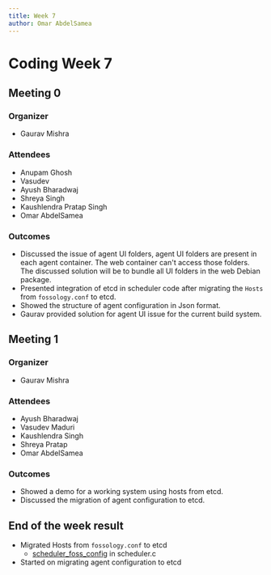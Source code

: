 ```yaml
---
title: Week 7
author: Omar AbdelSamea
---
```

<!--
SPDX-License-Identifier: CC-BY-SA-4.0

SPDX-FileCopyrightText: 2021 Omar AbdelSamea <omarmohamed168@gmail.com>
-->

# Coding Week 7

## Meeting 0
### Organizer
- Gaurav Mishra

### Attendees
- Anupam Ghosh
- Vasudev
- Ayush Bharadwaj
- Shreya Singh
- Kaushlendra Pratap Singh
- Omar AbdelSamea

### Outcomes
- Discussed the issue of agent UI folders, agent UI folders are present in each agent container. The web container can't access those folders. The discussed solution will be to bundle all UI folders in the web Debian package.
- Presented integration of etcd in scheduler code after migrating the `Hosts` from `fossology.conf` to etcd.
- Showed the structure of agent configuration in Json format.
- Gaurav provided solution for agent UI issue for the current build system.


## Meeting 1
### Organizer
- Gaurav Mishra

### Attendees
- Ayush Bharadwaj
- Vasudev Maduri
- Kaushlendra Singh
- Shreya Pratap
- Omar AbdelSamea

### Outcomes
- Showed a demo for a working system using hosts from etcd. 
- Discussed the migration of agent configuration to etcd.

## End of the week result 
- Migrated Hosts from `fossology.conf` to etcd 
  - [scheduler_foss_config](https://github.com/OmarAbdelSamea/fossology/blob/OmarAbdelSamea/GSoC/Microservices/src/scheduler/agent/scheduler.c#L971) in scheduler.c
- Started on migrating agent configuration to etcd